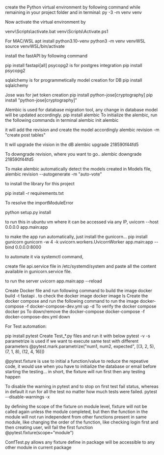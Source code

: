 

create the Python virtual environment by following command while remaining in your project folder and in terminal:
py -3 -m venv venv

Now activate the virtual environment by 

venv\Scripts\activate.bat
venv\Scripts\Activate.ps1

For MAC/WSL
apt install python3.10-venv
python3 -m venv venvWSL
source venvWSL/bin/activate

install the fastAPI by following command

pip install fastapi[all]
psycopg2 is for postgres integration
pip install psycopg2

sqlalchemy is for programmetically model creation for DB
pip install sqlalchemy

Jose was for jwt token creation 
pip install python-jose[cryptography]
pip install "python-jose[cryptography]"

Alembic is used for database migration tool, any change in database model will be updated accordingly.
pip install alembic
To initialize the alembic, run the following commands in terminal
alembic init alembic

it will add the revision and create the model accordingly
alembic revision -m "create post tables"

It will upgrade the vision in the dB
alembic upgrade 218590f44fd5

To downgrade revision, where you want to go..
alembic downgrade 218590f44fd5

To make alembic automatically detect the models created in Models file,
alembic revision --autogenerate -m "auto-vote"

to install the library for this project

pip install -r requirements.txt

To resolve the importModuleError 

 python setup.py install

to run this in ubuntu vm where it can be accessed via any IP,
  uvicorn --host 0.0.0.0 app.main:app


to make the app run automatically, just install the gunicorn...
pip install gunicorn
gunicorn -w 4 -k uvicorn.workers.UvicornWorker app.main:app --bind 0.0.0.0:8000


to automate it via systemctl command, 

create file api.service file in /etc/systemd/system and paste all the content available in gunicorn.service file.

to run the server
uvicorn app.main:app --reload


Create Docker file and run following command to build the image
docker build -t fastapi .
to check the docker image
docker image ls
Create the docker compose and run the following command to run the image 
docker-compose -f docker-compose-dev.yml up -d
To verify the docker compose
docker ps
To down/remove the docker-compose
docker-compose -f docker-compose-dev.yml down

For Test automation:

pip install pytest
Create Test_*.py files and run it with below
pytest -v -s
parametrize is used if we want to execute same test with different parameters
@pytest.mark.parametrize("num1, num2, expected", [(3, 2, 5), (7, 1, 8), (12, 4, 16)])

@pytest.fixture is use to initial a function/value to reduce the repeative code, it would use when you have to initialize the database or email before starting the testing... in short, the fixture will run first then any testing happen

To disable the warning in pytest and to stop on first test fail status, whereas in default it run for all the test no matter how much tests were failed.
pytest --disable-warnings -x

by defining the scope of the fixture on module level, fixture will not be called again unless the module completed, but then the function in the module will not run independent from other functions present in same module, like changing the order of the function, like checking login first and then creating user, will fail the first function
@pytest.fixture(scope="module")

ConfTest.py allows any fixture define in package will be accessible to any other module in current package

